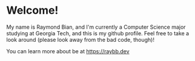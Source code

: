 # Welcome!
My name is Raymond Bian, and I'm currently a Computer Science major studying at Georgia Tech, and this is my github profile. Feel free to take a look around (please look away from the bad code, though)!

You can learn more about be at https://raybb.dev
<!---
raybbian/raybbian is a ✨ special ✨ repository because its `README.md` (this file) appears on your GitHub profile.
You can click the Preview link to take a look at your changes.
--->

